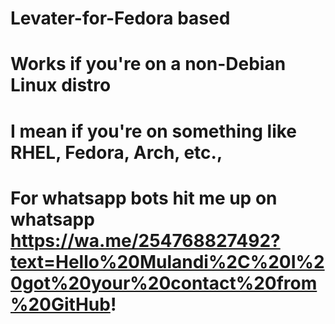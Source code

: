 # Levater-for-Fedora based  
# Works if you're on a non-Debian Linux distro
# I mean if you're on something like RHEL, Fedora, Arch, etc.,
# For whatsapp bots hit me up on whatsapp https://wa.me/254768827492?text=Hello%20Mulandi%2C%20I%20got%20your%20contact%20from%20GitHub!
